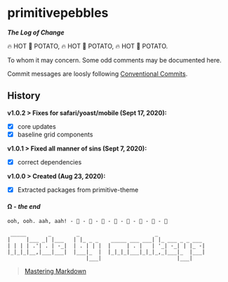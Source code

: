
# primitivepebbles

***The Log of Change***

 🔥️ HOT 🥔 POTATO,  🔥️ HOT 🥔 POTATO,  🔥️ HOT 🥔 POTATO.

To whom it may concern. Some odd comments may be documented here.

Commit messages are loosly following [Conventional Commits](https://conventionalcommits.org).

## History

**v1.0.2 > Fixes for safari/yoast/mobile (Sept 17, 2020):**
- [x] core updates
- [x] baseline grid components

**v1.0.1 > Fixed all manner of sins (Sept 7, 2020):**
- [x] correct dependencies

**v1.0.0 > Created (Aug 23, 2020):**
- [x] Extracted packages from primitive-theme

  
#### Ω - *the end*

```     
ooh, ooh. aah, aah! - 🐒 - 🐒 - 🐒 - 🐒 - 🐒 - 🐒 - 🐒 - 🐒 
```     
```                                                                              
 _____       _        _                        _               
|     |___ _| |___   | |_ _ _    _____ ___ ___| |_ ___ _ _ ___ 
| | | | .'| . | -_|  | . | | |  |     | . |   | '_| -_| | |_ -|
|_|_|_|__,|___|___|  |___|_  |  |_|_|_|___|_|_|_,_|___|_  |___|
                         |___|                        |___|    
```
> [Mastering Markdown](https://guides.github.com/features/mastering-markdown/)

